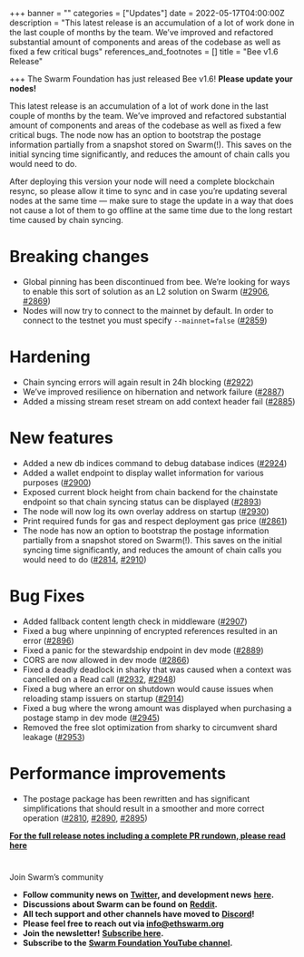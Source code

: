 +++
banner = ""
categories = ["Updates"]
date = 2022-05-17T04:00:00Z
description = "This latest release is an accumulation of a lot of work done in the last couple of months by the team. We’ve improved and refactored substantial amount of components and areas of the codebase as well as fixed a few critical bugs"
references_and_footnotes = []
title = "Bee v1.6 Release"

+++
The Swarm Foundation has just released Bee v1.6! **Please update your nodes!**

This latest release is an accumulation of a lot of work done in the last couple of months by the team. We’ve improved and refactored substantial amount of components and areas of the codebase as well as fixed a few critical bugs. The node now has an option to bootstrap the postage information partially from a snapshot stored on Swarm(!). This saves on the initial syncing time significantly, and reduces the amount of chain calls you would need to do.

​​After deploying this version your node will need a complete blockchain resync, so please allow it time to sync and in case you’re updating several nodes at the same time — make sure to stage the update in a way that does not cause a lot of them to go offline at the same time due to the long restart time caused by chain syncing.

# Breaking changes

* Global pinning has been discontinued from bee. We’re looking for ways to enable this sort of solution as an L2 solution on Swarm ([#2906](https://github.com/ethersphere/bee/pull/2906), [#2869](https://github.com/ethersphere/bee/pull/2869))
* Nodes will now try to connect to the mainnet by default. In order to connect to the testnet you must specify `--mainnet=false` ([#2859](https://github.com/ethersphere/bee/pull/2859))

# Hardening

* Chain syncing errors will again result in 24h blocking ([#2922](https://github.com/ethersphere/bee/pull/2922))
* We’ve improved resilience on hibernation and network failure ([#2887](https://github.com/ethersphere/bee/pull/2887))
* Added a missing stream reset stream on add context header fail ([#2885](https://github.com/ethersphere/bee/pull/2885))

# New features

* Added a new db indices command to debug database indices ([#2924](https://github.com/ethersphere/bee/pull/2924))
* Added a wallet endpoint to display wallet information for various purposes ([#2900](https://github.com/ethersphere/bee/pull/2900))
* Exposed current block height from chain backend for the chainstate endpoint so that chain syncing status can be displayed ([#2893](https://github.com/ethersphere/bee/pull/2893))
* The node will now log its own overlay address on startup ([#2930](https://github.com/ethersphere/bee/pull/2930))
* Print required funds for gas and respect deployment gas price ([#2861](https://github.com/ethersphere/bee/pull/2861))
* The node has now an option to bootstrap the postage information partially from a snapshot stored on Swarm(!). This saves on the initial syncing time significantly, and reduces the amount of chain calls you would need to do ([#2814](https://github.com/ethersphere/bee/pull/2814), [#2910](https://github.com/ethersphere/bee/pull/2910))

# Bug Fixes

* Added fallback content length check in middleware ([#2907](https://github.com/ethersphere/bee/pull/2907))
* Fixed a bug where unpinning of encrypted references resulted in an error ([#2896](https://github.com/ethersphere/bee/pull/2896))
* Fixed a panic for the stewardship endpoint in dev mode ([#2889](https://github.com/ethersphere/bee/pull/2889))
* CORS are now allowed in dev mode ([#2866](https://github.com/ethersphere/bee/pull/2866))
* Fixed a deadly deadlock in sharky that was caused when a context was cancelled on a Read call ([#2932](https://github.com/ethersphere/bee/pull/2932), [#2948](https://github.com/ethersphere/bee/pull/2948))
* Fixed a bug where an error on shutdown would cause issues when reloading stamp issuers on startup ([#2914](https://github.com/ethersphere/bee/pull/2914))
* Fixed a bug where the wrong amount was displayed when purchasing a postage stamp in dev mode ([#2945](https://github.com/ethersphere/bee/pull/2945))
* Removed the free slot optimization from sharky to circumvent shard leakage ([#2953](https://github.com/ethersphere/bee/pull/2953))

# Performance improvements

* The postage package has been rewritten and has significant simplifications that should result in a smoother and more correct operation ([#2810](https://github.com/ethersphere/bee/pull/2810), [#2890](https://github.com/ethersphere/bee/pull/2890), [#2895](https://github.com/ethersphere/bee/pull/2895))

[**For the full release notes including a complete PR rundown, please read here**](https://github.com/ethersphere/bee/releases/tag/v1.6.0)

#   
Join Swarm’s community

* **Follow community news on** [**Twitter**](https://twitter.com/ethswarmhive)**, and development news** [**here**](https://twitter.com/ethswarm)**.**
* **Discussions about Swarm can be found on** [**Reddit**](https://www.reddit.com/r/ethswarm/)**.**
* **All tech support and other channels have moved to** [**Discord**](https://discord.gg/wdghaQsGq5)**!**
* **Please feel free to reach out via info@ethswarm.org**
* **Join the newsletter!** [**Subscribe here**](https://www.ethswarm.org/newsletter.html)**.**
* **Subscribe to the** [**Swarm Foundation YouTube channel**](https://www.youtube.com/channel/UCu6ywn9MTqdREuE6xuRkskA/videos)**.**